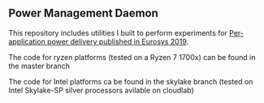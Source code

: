 ## Power Management Daemon

This repository includes utilities I built to perform experiments for [Per-application power delivery published in Eurosys 2019](http://pages.cs.wisc.edu/~swift/papers/eurosys19-power.pdf).

The code for ryzen platforms (tested on a Ryzen 7 1700x) can be found in the master branch

The code for Intel platforms ca be found in the skylake branch (tested on Intel Skylake-SP silver processors avilable on cloudlab)
